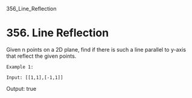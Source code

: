 356_Line_Reflection
# 356. Line Reflection

Given n points on a 2D plane, find if there is such a line parallel to y-axis that reflect
        the given points.

    Example 1:

    Input: [[1,1],[-1,1]]
Output: true